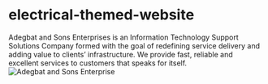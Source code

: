 # electrical-themed-website
Adegbat and Sons Enterprises is an Information Technology Support Solutions Company formed with the goal of redefining service delivery and adding value to clients’ infrastructure. We provide fast, reliable and excellent services to customers that speaks for itself.
![Adegbat and Sons Enterprise](https://res.cloudinary.com/precious24/image/upload/v1617099194/ade.jpg)
